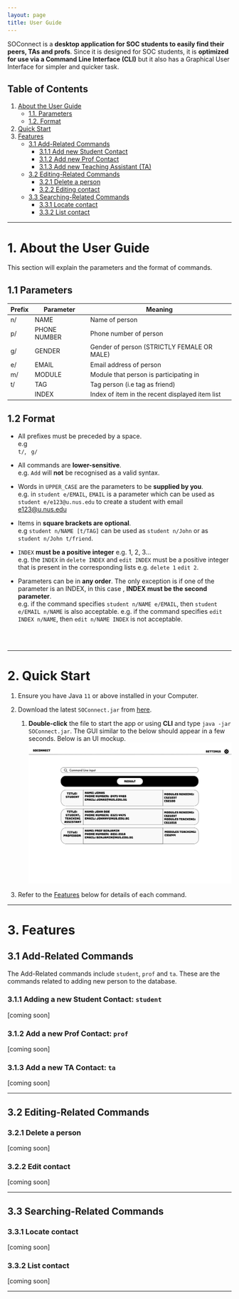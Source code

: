 ```yaml
---
layout: page
title: User Guide
---
```

SOConnect is a **desktop application for SOC students to easily find their peers, TAs and profs**. 
Since it is designed for SOC students, it is **optimized for use via a Command Line Interface (CLI)** 
but it also has a Graphical User Interface for simpler and quicker task.


## Table of Contents <a id="toc"></a>
1. [About the User Guide](#1-about)
   - [1.1. Parameters](#11-parameters)
   - [1.2. Format](#12-format)
2. [Quick Start](#2-quick-start)
3. [Features](#3-features)
   - [3.1 Add-Related Commands](#31-add-commands)
       * [3.1.1 Add new Student Contact](#311-add-student)
       * [3.1.2 Add new Prof Contact](#312-add-prof)
       * [3.1.3 Add new Teaching Assistant (TA)](#313-add-ta)
   - [3.2 Editing-Related Commands](#32-edit-commands)
       * [3.2.1 Delete a person](#321-delete-person)
       * [3.2.2 Editing contact](#322-edit-contact)
   - [3.3 Searching-Related Commands](#33-search-commands)
       * [3.3.1 Locate contact](#331-locate-contact)
       * [3.3.2 List contact](#332-list-contact)

<div style="page-break-after: always;"></div>

--------------------------------------------------------------------------------------------------------------------
# 1. About the User Guide <a id="1-doubt"></a>
This section will explain the parameters and the format of commands.
## 1.1 Parameters <a id="11-parameters"></a>
| Prefix | Parameter    | Meaning                                         |
|--------|--------------|-------------------------------------------------|
| n/     | NAME         | Name of person                                  |
| p/     | PHONE NUMBER | Phone number of person                          |
| g/     | GENDER       | Gender of person (STRICTLY FEMALE OR MALE)      |
| e/     | EMAIL        | Email address of person                         |
| m/     | MODULE       | Module that person is participating in          |
| t/     | TAG          | Tag person (i.e tag as friend)                  |
| []()   | INDEX        | Index of item in the recent displayed item list |

## 1.2 Format <a id="12-format"></a>
<div markdown="block" class="alert alert-info show-whitespaces">

* All prefixes must be preceded by a space.<br>
  e.g <code> t/</code>, <code> g/</code>

* All commands are **lower-sensitive**.<br>
  e.g. `Add` will **not** be recognised as a valid syntax.

* Words in `UPPER_CASE` are the parameters to be **supplied by you**.<br>
  e.g. in `student e/EMAIL`, `EMAIL` is a parameter which can be used as `student e/e123@u.nus.edu` to create a student with email e123@u.nus.edu

* Items in **square brackets are optional**.<br>
  e.g `student n/NAME [t/TAG]` can be used as `student n/John` or as `student n/John t/friend`.

* `INDEX` **must be a positive integer** e.g. 1, 2, 3...<br>
  e.g. the `INDEX` in `delete INDEX` and `edit INDEX` must be a positive integer that is present in the
  corresponding lists e.g. `delete 1` `edit 2`.

* Parameters can be in **any order**. The only exception is if one of the parameter is an INDEX, in this case
  , **INDEX must be the second parameter**. <br>
  e.g. if the command specifies `student n/NAME e/EMAIL`, then `student e/EMAIL n/NAME` is also acceptable.
  e.g. if the command specifies `edit INDEX n/NAME`, then `edit n/NAME INDEX` is not acceptable.
</div>
<br><br>

<div style="page-break-after: always;"></div>

--------------------------------------------------------------------------------------------------------------------
# 2. Quick Start <a id="2-quick-start"></a>

1. Ensure you have Java `11` or above installed in your Computer.

1. Download the latest `SOConnect.jar` from [here](https://github.com/AY2223S1-CS2103T-W08-3/tp).

   1. **Double-click** the file to start the app or  using **CLI** and type `java -jar SOConnect.jar`. The GUI similar to the below should appear in a few seconds. Below is an UI mockup.
      ![Ui](images/Ui.png)

1. Refer to the [Features](#2-features) below for details of each command.

<div style="page-break-after: always;"></div>

--------------------------------------------------------------------------------------------------------------------
# 3. Features <a id="3-features"></a>

## 3.1 Add-Related Commands <a id="31-add-commands"></a>
The Add-Related commands include `student`, `prof` and `ta`. These are the commands related to adding new person to the database.

### 3.1.1 Adding a new Student Contact: `student`<a id="311-add-student"></a>
[coming soon]
### 3.1.2 Add a new Prof Contact: `prof`<a id="312-add-prof"></a>
[coming soon]
### 3.1.3 Add a new TA Contact: `ta`<a id="313-add-ta"></a>
[coming soon]

<div style="page-break-after: always;"></div>

--------------------------------------------------------------------------------------------------------------------
## 3.2 Editing-Related Commands <a id="32-edit-commands"></a>
### 3.2.1 Delete a person<a id="321-delete-person"></a>
[coming soon]
### 3.2.2 Edit contact<a id="322-edit-contact"></a>
[coming soon]

<div style="page-break-after: always;"></div>

--------------------------------------------------------------------------------------------------------------------
## 3.3 Searching-Related Commands<a id="33-search-commands"></a>
### 3.3.1 Locate contact<a id="331-locate-contact"></a>
[coming soon]
### 3.3.2 List contact<a id="332-list-contact"></a>
[coming soon]
<div style="page-break-after: always;"></div>

--------------------------------------------------------------------------------------------------------------------
